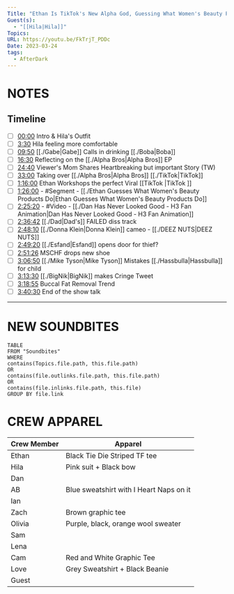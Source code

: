 ```yaml
---
Title: "Ethan Is TikTok's New Alpha God, Guessing What Women's Beauty Products Do - After Dark #99"
Guest(s):
  - "[[Hila|Hila]]"
Topics: 
URL: https://youtu.be/FkTrjT_PDDc
Date: 2023-03-24
tags:
  - AfterDark
---
```

# NOTES

## Timeline
- [ ] [00:00](https://www.youtube.com/watch?v=FkTrjT_PDDc&t=0s) Intro & Hila's Outfit
- [ ] [3:30](https://www.youtube.com/watch?v=FkTrjT_PDDc&t=210s) Hila feeling more comfortable
- [ ] [09:50](https://www.youtube.com/watch?v=FkTrjT_PDDc&t=590s) [[./Gabe|Gabe]] Calls in drinking [[./Boba|Boba]]
- [ ] [16:30](https://www.youtube.com/watch?v=FkTrjT_PDDc&t=990s) Reflecting on the [[./Alpha Bros|Alpha Bros]] EP
- [ ] [24:40](https://www.youtube.com/watch?v=FkTrjT_PDDc&t=1480s) Viewer's Mom Shares Heartbreaking but important Story (TW)
- [ ] [33:00](https://www.youtube.com/watch?v=FkTrjT_PDDc&t=1980s) Taking over [[./Alpha Bros|Alpha Bros]] [[./TikTok|TikTok]]
- [ ] [1:16:00](https://www.youtube.com/watch?v=FkTrjT_PDDc&t=4560s) Ethan Workshops the perfect Viral [[TikTok |TikTok ]]
- [ ] [1:26:00](https://www.youtube.com/watch?v=FkTrjT_PDDc&t=5160s) - #Segment - [[./Ethan Guesses What Women's Beauty Products Do|Ethan Guesses What Women's Beauty Products Do]]
- [ ] [2:25:20](https://www.youtube.com/watch?v=FkTrjT_PDDc&t=8720s) - #Video - [[./Dan Has Never Looked Good - H3 Fan Animation|Dan Has Never Looked Good - H3 Fan Animation]]
- [ ] [2:36:42](https://www.youtube.com/watch?v=FkTrjT_PDDc&t=9402s) [[./Dad|Dad's]] FAILED diss track
- [ ] [2:48:10](https://www.youtube.com/watch?v=FkTrjT_PDDc&t=10090s) [[./Donna Klein|Donna Klein]] cameo - [[./DEEZ NUTS|DEEZ NUTS]]
- [ ] [2:49:20](https://www.youtube.com/watch?v=FkTrjT_PDDc&t=10160s) [[./Esfand|Esfand]] opens door for thief? 
- [ ] [2:51:26](https://www.youtube.com/watch?v=FkTrjT_PDDc&t=10286s) MSCHF drops new shoe
- [ ] [3:06:50](https://www.youtube.com/watch?v=FkTrjT_PDDc&t=11210s) [[./Mike Tyson|Mike Tyson]] Mistakes [[./Hassbulla|Hassbulla]] for child
- [ ] [3:13:30](https://www.youtube.com/watch?v=FkTrjT_PDDc&t=11610s) [[./BigNik|BigNik]] makes Cringe Tweet
- [ ] [3:18:55](https://www.youtube.com/watch?v=FkTrjT_PDDc&t=11935s) Buccal Fat Removal Trend
- [ ] [3:40:30](https://www.youtube.com/watch?v=FkTrjT_PDDc&t=13230s) End of the show talk

___
# NEW SOUNDBITES
``` dataview
TABLE
FROM "Soundbites"
WHERE 
contains(Topics.file.path, this.file.path) 
OR 
contains(file.outlinks.file.path, this.file.path)
OR
contains(file.inlinks.file.path, this.file)
GROUP BY file.link
```

# CREW APPAREL
| Crew Member | Apparel |
| ----------- | ------- |
| Ethan       | Black Tie Die Striped TF tee        |
| Hila        | Pink suit + Black bow        |
| Dan         |         |
| AB          | Blue sweatshirt with I Heart Naps on it        |
| Ian         |         |
| Zach        | Brown graphic tee        |
| Olivia      | Purple, black, orange wool sweater        |
| Sam         |         |
| Lena        |         |
| Cam         | Red and White Graphic Tee        |
| Love        | Grey Sweatshirt + Black Beanie        |
| Guest       |         |
